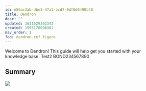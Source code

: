 ```yaml
---
id: e86ac3ab-dbe1-47a1-bcd7-9df0d0490b40
title: Dendron
desc: ""
updated: 1611629302343
created: 1595170096361
nav_order: 1
foo: dendron.ref.figure
---
```


Welcome to Dendron! This guide will help get you started with your knowledge base.
Test2
BOND234567890

## Summary

![](/assets/images/2020-12-16-11-37-05.png)
